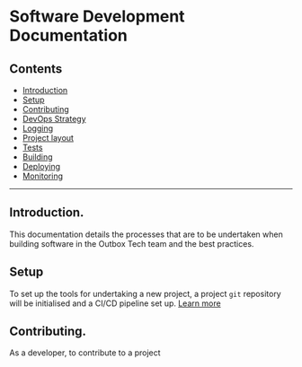 # Software Development Documentation

## Contents

* [Introduction](./introduction.md)
* [Setup](./setup.md)
* [Contributing](./contributing.md)
* [DevOps Strategy](./strategy.md)
* [Logging](./logging.md)
* [Project layout](./layout.md)
* [Tests](./tests.md)
* [Building](./building.md)
* [Deploying](./deploy.md)
* [Monitoring](./monitoring.md)

---

## Introduction.

This documentation details the processes that are to be undertaken when building software in the Outbox Tech team and the best practices.

## Setup
To set up the tools for undertaking a new project, a project `git` repository will be initialised and a CI/CD pipeline set up. [Learn more](./strategy.md)

## Contributing.

As a developer, to contribute to a project
